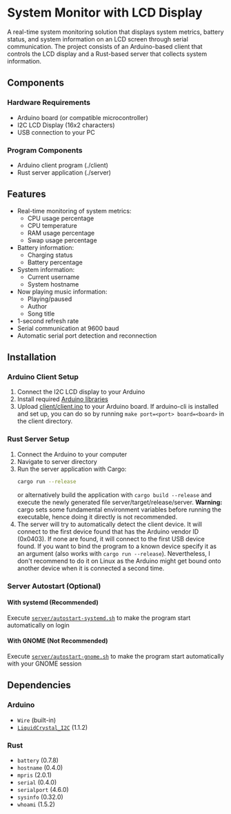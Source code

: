 # System Monitor with LCD Display

A real-time system monitoring solution that displays system metrics, battery status, and system information on an LCD screen through serial communication. The project consists of an Arduino-based client that controls the LCD display and a Rust-based server that collects system information.

## Components

### Hardware Requirements
- Arduino board (or compatible microcontroller)
- I2C LCD Display (16x2 characters)
- USB connection to your PC

### Program Components
- Arduino client program (./client)
- Rust server application (./server)

## Features
- Real-time monitoring of system metrics:
  - CPU usage percentage
  - CPU temperature
  - RAM usage percentage
  - Swap usage percentage
- Battery information:
  - Charging status
  - Battery percentage
- System information:
  - Current username
  - System hostname
- Now playing music information:
  - Playing/paused
  - Author
  - Song title
- 1-second refresh rate
- Serial communication at 9600 baud
- Automatic serial port detection and reconnection

## Installation

### Arduino Client Setup
1. Connect the I2C LCD display to your Arduino
2. Install required [Arduino libraries](#arduino)
3. Upload [client/client.ino](https://github.com/m0squdev/lcd-system-monitor/blob/main/client/client.ino) to your Arduino board. If arduino-cli is installed and set up, you can do so by running `make port=<port> board=<board>` in the client directory.

### Rust Server Setup
1. Connect the Arduino to your computer
2. Navigate to server directory
3. Run the server application with Cargo:
   ```bash
   cargo run --release
   ```
   or alternatively build the application with `cargo build --release` and execute the newly generated file server/target/release/server. **Warning:** cargo sets some fundamental environment variables before running the executable, hence doing it directly is not recommended.
4. The server will try to automatically detect the client device. It will connect to the first device found that has the Arduino vendor ID (0x0403). If none are found, it will connect to the first USB device found. If you want to bind the program to a known device specify it as an argument (also works with `cargo run --release`). Nevertheless, I don't recommend to do it on Linux as the Arduino might get bound onto another device when it is connected a second time.

### Server Autostart (Optional)

#### With systemd (Recommended)
Execute [`server/autostart-systemd.sh`](https://github.com/m0squdev/lcd-system-monitor/blob/main/autostart-systemd.sh) to make the program start automatically on login

#### With GNOME (Not Recommended)
Execute [`server/autostart-gnome.sh`](https://github.com/m0squdev/lcd-system-monitor/blob/main/autostart-gnome.sh) to make the program start automatically with your GNOME session

## Dependencies

### Arduino
- `Wire` (built-in)
- [`LiquidCrystal_I2C`](https://github.com/johnrickman/LiquidCrystal_I2C) (1.1.2)

### Rust
- `battery` (0.7.8)
- `hostname` (0.4.0)
- `mpris` (2.0.1)
- `serial` (0.4.0)
- `serialport` (4.6.0)
- `sysinfo` (0.32.0)
- `whoami` (1.5.2)
